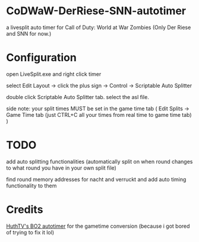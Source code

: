 # CoDWaW-DerRiese-SNN-autotimer

a livesplit auto timer for Call of Duty: World at War Zombies (Only Der Riese and SNN for now.)

# Configuration


open LiveSplit.exe and right click timer


select Edit Layout -> click the plus sign -> Control -> Scriptable Auto Splitter


double click Scriptable Auto Splitter tab. select the asl file.


side note: your split times MUST be set in the game time tab ( Edit Splits -> Game Time tab (just CTRL+C all your times from real time to game time tab) )
# TODO

add auto splitting functionalities (automatically split on when round changes to what round you have in your own split file)


find round memory addresses for nacht and verruckt and add auto timing functionality to them

# Credits

[HuthTV's BO2 autotimer](https://github.com/HuthTV/BO2-ZM-Synchronized-Livesplit) for the gametime conversion (because i got bored of trying to fix it lol)


